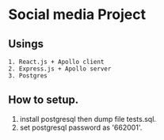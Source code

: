 # Social media Project
## Usings
	1. React.js + Apollo client
	2. Express.js + Apollo server 
	3. Postgres
## How to setup.
  1. install postgresql then dump file tests.sql.
  2. set postgresql password as '662001'.
